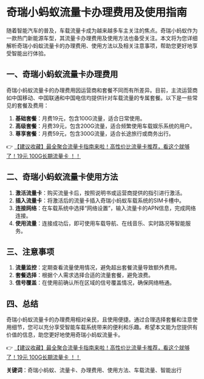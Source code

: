 # 奇瑞小蚂蚁流量卡办理费用及使用指南

随着智能汽车的普及，车载流量卡成为越来越多车主关注的焦点。奇瑞小蚂蚁作为一款热门新能源车型，其流量卡办理费用及使用方法也备受关注。本文将为您详细解析奇瑞小蚂蚁流量卡的办理费用、使用方法以及相关注意事项，帮助您更好地享受智能出行体验。

## 一、奇瑞小蚂蚁流量卡办理费用

奇瑞小蚂蚁流量卡的办理费用因运营商和套餐不同而有所差异。目前，主流运营商如中国移动、中国联通和中国电信均提供针对车载流量的专属套餐。以下是一些常见的套餐及费用：

1. **基础套餐**：月费19元，包含100G流量，适合日常使用。
2. **高级套餐**：月费39元，包含200G流量，适合频繁使用车载娱乐系统的用户。
3. **尊享套餐**：月费59元，包含300G流量，适合长途旅行或商务出行。

👉 [【建议收藏】最全聚合流量卡指南来啦！高性价比流量卡推荐，看这个就够了！19元 100G长期流量卡 ！！](https://bit.ly/Liuliangka)

## 二、奇瑞小蚂蚁流量卡使用方法

1. **激活流量卡**：购买流量卡后，按照说明书或运营商提供的指引进行激活。
2. **插入流量卡**：将激活后的流量卡插入奇瑞小蚂蚁车载系统的SIM卡槽中。
3. **连接网络**：在车载系统中选择“网络设置”，输入流量卡的APN信息，完成网络连接。
4. **使用流量**：连接成功后，即可使用车载导航、在线音乐、实时路况等智能服务。

## 三、注意事项

1. **流量监控**：定期查看流量使用情况，避免超出套餐流量导致额外费用。
2. **套餐选择**：根据个人需求选择合适的流量套餐，避免浪费。
3. **信号覆盖**：在使用前确认所在区域的信号覆盖情况，确保网络畅通。

## 四、总结

奇瑞小蚂蚁流量卡的办理费用相对亲民，且使用便捷。通过合理选择套餐和注意使用细节，您可以充分享受智能车载系统带来的便利和乐趣。希望本文能为您提供有价值的信息，助您更好地使用奇瑞小蚂蚁流量卡。

👉 [【建议收藏】最全聚合流量卡指南来啦！高性价比流量卡推荐，看这个就够了！19元 100G长期流量卡 ！！](https://bit.ly/Liuliangka)

**关键词**：奇瑞小蚂蚁、流量卡、办理费用、使用方法、车载流量、智能出行